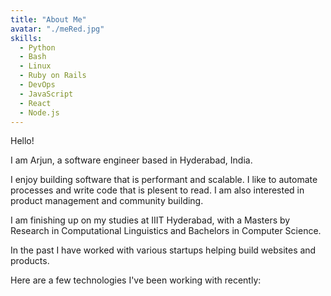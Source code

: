 ```yaml
---
title: "About Me"
avatar: "./meRed.jpg"
skills:
  - Python
  - Bash
  - Linux
  - Ruby on Rails
  - DevOps
  - JavaScript
  - React
  - Node.js
---
```


Hello!

I am Arjun, a software engineer based in Hyderabad, India.

I enjoy building software that is performant and scalable.
I like to automate processes and write code that is plesent to read.
I am also interested in product management and community building.

I am finishing up on my studies at IIIT Hyderabad, with a Masters by Research in Computational Linguistics and Bachelors in Computer Science.

In the past I have worked with various startups helping build websites and products.

Here are a few technologies I've been working with recently:
